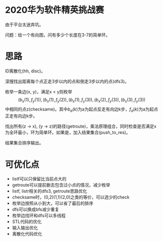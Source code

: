 # 2020华为软件精英挑战赛

由于平台太迷弃坑。

问题：给一个有向图，问有多少个长度在3-7的简单环。

# 思路
ID离散化(hh, disc)。

深搜找出距离每个点正走3步以内的点和倒走3步以内的点(dfs3)。

枚举一条边(x, y)，满足x < y则枚举$$(b_x(1), f_y(1)), (b_x(1), f_y(2)),(b_x(1), f_y(3)),(b_x(2), f_y(3)),(b_x(3), f_y(3))$$中相同的点z(checksame)。其中$b_a(k)$为a为起点反走有向边k步，$f_a(k)$为a为起点正走有向边k步。

找出所有(z -> x), (y -> z)的路径(getroute)，乘法原理组合，同时检查是否满足x为全环最小，环为简单环。如果是，加入结果集合(push_to_res)。

结果集合排序输出。

# 可优化点
- listf可以只保留比当前点大的
- getroute可以提前删去包含过小点的情况，减少枚举
- listf, listr相关的dfs3, getroute思路优化
- checksame时，(0,2)(1,1)(2,0)之类的等价，可以选少的check
- 枚举边按照从小到大，可以省了最后的排序
- dfs可以换成bfs减少重复
- 枚举边找环和dfs可以多线程
- STL代码的优化
- 输入输出优化
- 离散化代码优化
